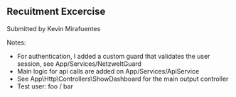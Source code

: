 ## Recuitment Excercise 

Submitted by Kevin Mirafuentes

Notes:

- For authentication, I added a custom guard that validates the user session, see App/Services/NetzweltGuard 
- Main logic for api calls are added on App/Services/ApiService
- See App\Http\Controllers\ShowDashboard for the main output controller
- Test user: foo / bar
